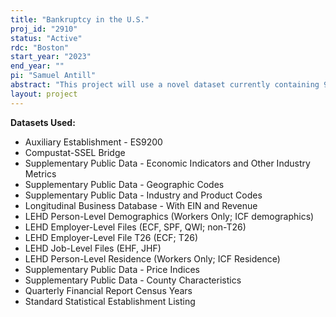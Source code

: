 ```yaml
---
title: "Bankruptcy in the U.S."
proj_id: "2910"
status: "Active"
rdc: "Boston"
start_year: "2023"
end_year: ""
pi: "Samuel Antill"
abstract: "This project will use a novel dataset currently containing 96,032 bankruptcy cases to investigate how the practice of (judicial) forum shopping affects workers and firm survival rates. Predicted impacts are theoretically ambiguous. Firms could select courts that have better expertise and possess more precedent-setting cases, reducing the uncertainty associated with a bankruptcy outcome. On the other hand, firms could select locations where judges tend to favor of managers, lawyers, and/or senior creditors at the expense of workers. This question is important since more than 60 percent of U.S. bankruptcy cases are handled in only two district courts. Additional research will study whether bankruptcy conversions depend on firm characteristics such as founding member composition, and how such variation affects post-filing outcomes like employment growth, wages, and market exit."
layout: project
---
```


**Datasets Used:**

  - Auxiliary Establishment - ES9200 
  - Compustat-SSEL Bridge 
  - Supplementary Public Data - Economic Indicators and Other Industry Metrics 
  - Supplementary Public Data - Geographic Codes 
  - Supplementary Public Data - Industry and Product Codes 
  - Longitudinal Business Database - With EIN and Revenue 
  - LEHD Person-Level Demographics (Workers Only; ICF demographics) 
  - LEHD Employer-Level Files (ECF, SPF, QWI; non-T26) 
  - LEHD Employer-Level File T26 (ECF; T26) 
  - LEHD Job-Level Files (EHF, JHF) 
  - LEHD Person-Level Residence (Workers Only; ICF Residence) 
  - Supplementary Public Data - Price Indices 
  - Supplementary Public Data - County Characteristics 
  - Quarterly Financial Report Census Years 
  - Standard Statistical Establishment Listing 

